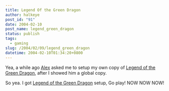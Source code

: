 ```yaml
---
title: Legend Of the Green Dragon
author: halkeye
post_id: "91"
date: 2004-02-10
post_name: legend_green_dragon
status: publish
tags:
  - gaming
slug: /2004/02/09/legend_green_dragon
datetime: 2004-02-10T01:34:20+0800
---
```


Yea, a while ago [Alex](https://www.fustiar.org/) asked me to setup my own copy of [Legend of the Green Dragon](https://www.halkeye.net/logd/), after I showed him a global copy.

So yea. I got [Legend of the Green Dragon](https://www.halkeye.net/logd/) setup, Go play! NOW NOW NOW!